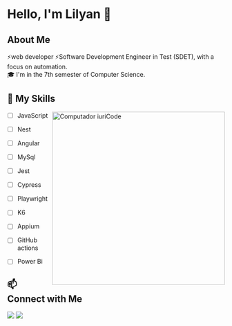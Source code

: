# Hello, I'm Lilyan 👋

## About Me

⚡web developer
⚡Software Development Engineer in Test (SDET), with a focus on automation.
<br/>
🎓 I'm in the 7th semester of Computer Science.

## 🦄 My Skills

<img src="https://raw.githubusercontent.com/MicaelliMedeiros/micaellimedeiros/master/image/computer-illustration.png" min-width="400px" max-width="400px" width="400px" align="right" alt="Computador iuriCode">

  - [ ] JavaScript
  - [ ] Nest
  - [ ] Angular
  - [ ] MySql
  - [ ] Jest
  - [ ] Cypress
  - [ ] Playwright
  - [ ] K6
  - [ ] Appium
  - [ ] GitHub actions
  - [ ] Power Bi


## 📫 Connect with Me

<p align="left">
  <a href="" alt="Gmail">
  <img src="https://img.shields.io/badge/-Gmail-FF0000?style=flat-square&labelColor=FF0000&logo=gmail&logoColor=white&link=LINK-DO-SEU-EMAIL" /></a>

  <a href="https://www.linkedin.com/in/lilyan-guedes/" alt="Linkedin">
  <img src="https://img.shields.io/badge/-Linkedin-0e76a8?style=flat-square&logo=Linkedin&logoColor=white&link=LINK-DO-SEU-LINKEDIN" /></a>
</p>  
